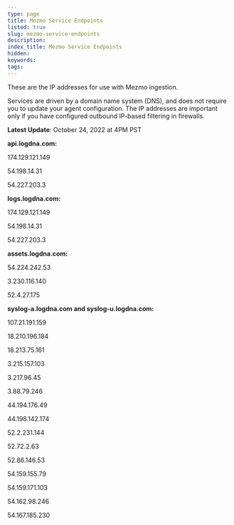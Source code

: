 ```yaml
---
type: page
title: Mezmo Service Endpoints
listed: true
slug: mezmo-service-endpoints
description: 
index_title: Mezmo Service Endpoints
hidden: 
keywords: 
tags: 
---
```


These are the IP addresses for use with Mezmo ingestion.

Services are driven by a domain name system (DNS), and does not require you to update your agent configuration. The IP addresses are important only if you have configured outbound IP-based filtering in firewalls.

**Latest Update**: October 24, 2022 at 4PM PST

**api.logdna.com:**

174.129.121.149

54.198.14.31

54.227.203.3

**logs.logdna.com:**

174.129.121.149

54.198.14.31

54.227.203.3

**assets.logdna.com:**

54.224.242.53

3.230.116.140

52.4.27.175

**syslog-a.logdna.com and syslog-u.logdna.com:**

107.21.191.159

18.210.196.184

18.213.75.161

3.215.157.103

3.217.96.45

3.88.79.246

44.194.176.49

44.198.142.174

52.2.231.144

52.72.2.63

52.86.146.53

54.159.155.79

54.159.171.103

54.162.98.246

54.167.185.230
